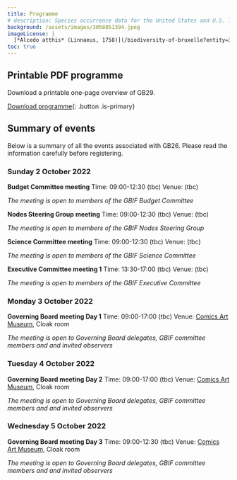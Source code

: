 ```yaml
---
title: Programme
# description: Species occurrence data for the United States and U.S. Territories.
background: /assets/images/3058851394.jpeg
imageLicense: |
  [*Alcedo atthis* (Linnaeus, 1758)](/biodiversity-of-bruxelle?entity=3058851394&view=TABLE) observed in Belgium by jrassart (licensed under http://creativecommons.org/licenses/by-nc/4.0/)
toc: true
---
```


## Printable PDF programme

Download a printable one-page overview of GB29.

[Download programme](/assets/pdf/programme){: .button .is-primary}

## Summary of events
Below is a summary of all the events associated with GB26. Please read the information carefully before registering. 

### Sunday 2 October 2022

**Budget Committee meeting**
Time: 09:00-12:30 (tbc)
Venue: (tbc)

*The meeting is open to members of the GBIF Budget Committee*

**Nodes Steering Group meeting**
Time: 09:00-12:30 (tbc)
Venue: (tbc)

*The meeting is open to members of the GBIF Nodes Steering Group*

**Science Committee meeting**
Time: 09:00-12:30 (tbc)
Venue: (tbc)

*The meeting is open to members of the GBIF Science Committee*

**Executive Committee meeting 1**
Time: 13:30-17:00 (tbc)
Venue: (tbc)

*The meeting is open to members of the GBIF Executive Committee*

### Monday 3 October 2022
**Governing Board meeting Day 1**
Time: 09:00-17:00 (tbc)
Venue: [Comics Art Museum](https://www.comicscenter.net/), Cloak room

*The meeting is open to Governing Board delegates, GBIF committee members and and invited observers*

### Tuesday 4 October 2022
**Governing Board meeting Day 2**
Time: 09:00-17:00 (tbc)
Venue: [Comics Art Museum](https://www.comicscenter.net/), Cloak room

*The meeting is open to Governing Board delegates, GBIF committee members and and invited observers*

### Wednesday 5 October 2022
**Governing Board meeting Day 3**
Time: 09:00-12:30 (tbc)
Venue: [Comics Art Museum](https://www.comicscenter.net/), Cloak room

*The meeting is open to Governing Board delegates, GBIF committee members and and invited observers*
